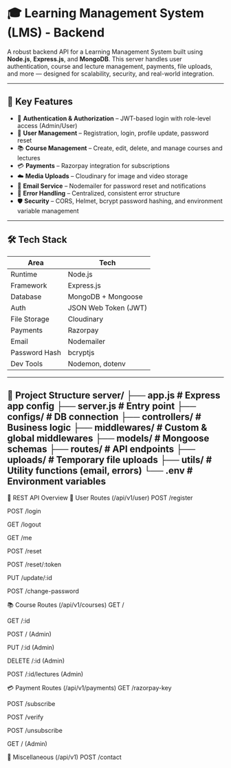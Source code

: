 # 🎓 Learning Management System (LMS) - Backend

A robust backend API for a Learning Management System built using **Node.js**, **Express.js**, and **MongoDB**. This server handles user authentication, course and lecture management, payments, file uploads, and more — designed for scalability, security, and real-world integration.

---

## 🚀 Key Features

- 🔐 **Authentication & Authorization** – JWT-based login with role-level access (Admin/User)  
- 👤 **User Management** – Registration, login, profile update, password reset  
- 📚 **Course Management** – Create, edit, delete, and manage courses and lectures  
- 💳 **Payments** – Razorpay integration for subscriptions  
- ☁️ **Media Uploads** – Cloudinary for image and video storage  
- 📧 **Email Service** – Nodemailer for password reset and notifications  
- 🧩 **Error Handling** – Centralized, consistent error structure  
- 🛡️ **Security** – CORS, Helmet, bcrypt password hashing, and environment variable management  

---

## 🛠️ Tech Stack

| Area           | Tech                        |
|----------------|-----------------------------|
| Runtime        | Node.js                     |
| Framework      | Express.js                  |
| Database       | MongoDB + Mongoose          |
| Auth           | JSON Web Token (JWT)        |
| File Storage   | Cloudinary                  |
| Payments       | Razorpay                    |
| Email          | Nodemailer                  |
| Password Hash  | bcryptjs                    |
| Dev Tools      | Nodemon, dotenv             |

---
📁 Project Structure
server/
├── app.js                     # Express app config
├── server.js                  # Entry point
├── configs/                   # DB connection
├── controllers/               # Business logic
├── middlewares/              # Custom & global middlewares
├── models/                   # Mongoose schemas
├── routes/                   # API endpoints
├── uploads/                  # Temporary file uploads
├── utils/                    # Utility functions (email, errors)
└── .env                      # Environment variables
---

🔌 REST API Overview
👤 User Routes (/api/v1/user)
POST /register

POST /login

GET /logout

GET /me

POST /reset

POST /reset/:token

PUT /update/:id

POST /change-password

📚 Course Routes (/api/v1/courses)
GET /

GET /:id

POST / (Admin)

PUT /:id (Admin)

DELETE /:id (Admin)

POST /:id/lectures (Admin)


💳 Payment Routes (/api/v1/payments)
GET /razorpay-key

POST /subscribe

POST /verify

POST /unsubscribe

GET / (Admin)

📩 Miscellaneous (/api/v1)
POST /contact
